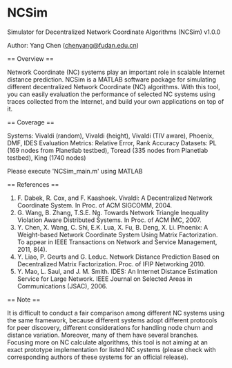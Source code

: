 # NCSim

Simulator for Decentralized Network Coordinate Algorithms (NCSim) 
v1.0.0 

Author: Yang Chen (chenyang@fudan.edu.cn)


== Overview ==

Network Coordinate (NC) systems play an important role in scalable Internet distance prediction. NCSim is a MATLAB software package for simulating different decentralized Network Coordinate (NC) algorithms. With this tool, you can easily evaluation the performance of selected NC systems using traces collected from the Internet, and build your own applications on top of it.

== Coverage ==

Systems: Vivaldi (random), Vivaldi (height), Vivaldi (TIV aware), Phoenix, DMF, IDES
Evaluation Metrics: Relative Error, Rank Accuracy
Datasets: PL (169 nodes from Planetlab testbed), Toread (335 nodes from Planetlab testbed), King (1740 nodes)

Please execute 'NCSim_main.m' using MATLAB

== References ==

1. F. Dabek, R. Cox, and F. Kaashoek. Vivaldi: A Decentralized Network Coordinate System. In Proc. of ACM SIGCOMM, 2004.
2. G. Wang, B. Zhang, T.S.E. Ng. Towards Network Triangle Inequality Violation Aware Distributed Systems. In Proc. of ACM IMC, 2007.
3. Y. Chen, X. Wang, C. Shi, E.K. Lua, X. Fu, B. Deng, X. Li. Phoenix: A Weight-based Network Coordinate System Using Matrix Factorization. To appear in IEEE Transactions on Network and Service Management, 2011, 8(4).
4. Y. Liao, P. Geurts and G. Leduc. Network Distance Prediction Based on Decentralized Matrix Factorization. Proc. of IFIP Networking 2010.
5. Y. Mao, L. Saul, and J. M. Smith. IDES: An Internet Distance Estimation Service for Large Network. IEEE Journal on Selected Areas in Communications (JSAC), 2006.

== Note ==

It is difficult to conduct a fair comparison among different NC systems using the same framework, because different systems adopt different protocols for peer discovery, different considerations for handling node churn and distance variation. Moreover, many of them have several branches. Focusing more on NC calculate algorithms, this tool is not aiming at an exact prototype implementation for listed NC systems (please check with corresponding authors of these systems for an official release).

